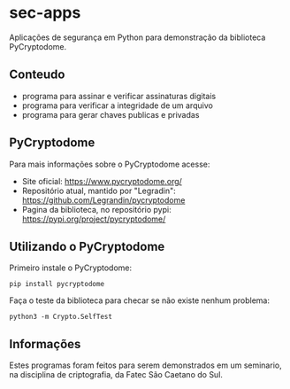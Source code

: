 # sec-apps
Aplicações de segurança em Python para demonstração da biblioteca PyCryptodome.

## Conteudo
- programa para assinar e verificar assinaturas digitais
- programa para verificar a integridade de um arquivo
- programa para gerar chaves publicas e privadas

## PyCryptodome
Para mais informações sobre o PyCryptodome acesse:
- Site oficial: https://www.pycryptodome.org/
- Repositório atual, mantido por "Legradin": https://github.com/Legrandin/pycryptodome
- Pagina da biblioteca, no repositório pypi: https://pypi.org/project/pycryptodome/

## Utilizando o PyCryptodome
Primeiro instale o PyCryptodome:
```
pip install pycryptodome
```
Faça o teste da biblioteca para checar se não existe nenhum problema:
```
python3 -m Crypto.SelfTest
```

## Informações
Estes programas foram feitos para serem demonstrados em um seminario, na disciplina de criptografia, da Fatec São Caetano do Sul.